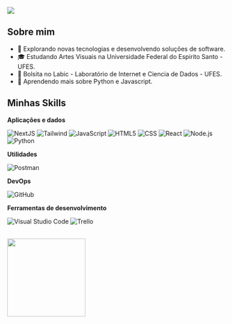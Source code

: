 ![](https://komarev.com/ghpvc/?username=robertmareto&color=006bed)

## Sobre mim

- 🤔 Explorando novas tecnologias e desenvolvendo soluções de software.
- 🎓 Estudando Artes Visuais na Universidade Federal do Espirito Santo - UFES.
- 💼 Bolsita no Labic - Laboratório de Internet e Ciencia de Dados - UFES.
- 🌱 Aprendendo mais sobre Python e Javascript.

## Minhas Skills

**Aplicações e dados**

![NextJS](https://img.shields.io/badge/-NextJS-333333?style=flat&logo=nextdotjs)
![Tailwind](https://img.shields.io/badge/-Tailwind-333333?style=flat&logo=tailwindcss)
![JavaScript](https://img.shields.io/badge/-JavaScript-333333?style=flat&logo=javascript)
![HTML5](https://img.shields.io/badge/-HTML5-333333?style=flat&logo=HTML5)
![CSS](https://img.shields.io/badge/-CSS-333333?style=flat&logo=CSS3&logoColor=1572B6)
![React](https://img.shields.io/badge/-React-333333?style=flat&logo=react)
![Node.js](https://img.shields.io/badge/-Node.js-333333?style=flat&logo=node.js)
![Python](https://img.shields.io/badge/-Python-333333?style=flat&logo=python)

**Utilidades**

![Postman](https://img.shields.io/badge/-Postman-333333?style=flat&logo=postman)

**DevOps**

![GitHub](https://img.shields.io/badge/-GitHub-333333?style=flat&logo=github)

**Ferramentas de desenvolvimento**

![Visual Studio Code](https://img.shields.io/badge/-Visual%20Studio%20Code-333333?style=flat&logo=visual-studio-code&logoColor=007ACC)
![Trello](https://img.shields.io/badge/-Trello-333333?style=flat&logo=trello&logoColor=007ACC)

<br/>

<a href="https://github.com/robertmareto" title="Robert's Profile">
  <img height="180em" src="https://github-readme-stats.vercel.app/api?username=robertmareto&theme=dracula&show_icons=true" />
</a>
